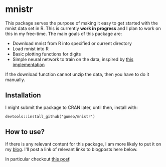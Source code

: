# mnistr

This package serves the purpose of making it easy to get started with the mnist data set in R. This is currently **work in progress** and I plan to work on this in my free-time. The main goals of this package are:

- Download mnist from R into specified or current directory
- Load mnist into R 
- Basic plotting functions for digits
- Simple neural network to train on the data, inspired by [this implementation](http://briandolhansky.com/blog/2014/10/30/artificial-neural-networks-matrix-form-part-5)

If the download function cannot unzip the data, then you have to do it manually.

## Installation

I might submit the package to CRAN later, until then, install with:

```
devtools::install_github('gumeo/mnistr')
```

## How to use?

If there is any relevant content for this package, I am more likely to put it on my [blog](gumeo.github.io). I'll post a link of relevant links to blogposts here below.

In particular checkout [this post](https://gumeo.github.io/post/part-2-deep-learning-with-closures-in-r/)!

